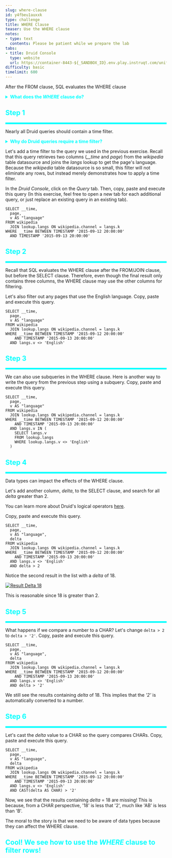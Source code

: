 ```yaml
---
slug: where-clause
id: y4fbeu1auxxk
type: challenge
title: WHERE Clause
teaser: Use the WHERE clause
notes:
- type: text
  contents: Please be patient while we prepare the lab
tabs:
- title: Druid Console
  type: website
  url: https://container-8443-${_SANDBOX_ID}.env.play.instruqt.com/unified-console.html
difficulty: basic
timelimit: 600
---
```

After the FROM clause, SQL evaluates the WHERE clause

<details>
  <summary style="color:cyan"><b>What does the <i>WHERE</i> clause do?</b></summary>
<hr style="background-color:cyan">
The <i>WHERE</i> clause filters rows of the dataset by comparing columns values.
Read more <a href="https://druid.apache.org/docs/latest/querying/sql.html#where" target="_blank">here</a>.
<hr style="background-color:cyan">
</details>


<h2 style="color:cyan">Step 1</h2><hr style="color:cyan;background-color:cyan;height:5px">

Nearly all Druid queries should contain a time filter.

<details>
  <summary style="color:cyan"><b>Why do Druid queries require a time filter?</b></summary>
<hr style="background-color:cyan">
Druid stores data within segments based on time intervals.
By specifying a time filter, Druid is able to quickly narrow down which segments to consider for the query.
Without a time filter, Druid would need to scan all segments associated with the table datasource, which would consume a lot of time and resources for large production tables.
Read more <a href="https://druid.apache.org/docs/latest/design/segments.html" target="_blank">here</a>.
<hr style="background-color:cyan">
</details>

Let's add a time filter to the query we used in the previous exercise.
Recall that this query retrieves two columns (<i>__time</i> and _page_) from the _wikipedia_ table datasource and joins the _langs_ lookup to get the page's language.
Because the _wikipedia_ table datasource is so small, this filter will not eliminate any rows, but instead merely demonstrates how to apply a time filter.

In the _Druid Console_, click on the _Query_ tab.
Then, copy, paste and execute this query
(In this exercise, feel free to open a new tab for each additional query, or just replace an existing query in an existing tab).

```
SELECT __time,
  page,
  v AS "language"
FROM wikipedia
  JOIN lookup.langs ON wikipedia.channel = langs.k
WHERE __time BETWEEN TIMESTAMP '2015-09-12 20:00:00'
  AND TIMESTAMP '2015-09-13 20:00:00'
```

<h2 style="color:cyan">Step 2</h2><hr style="color:cyan;background-color:cyan;height:5px">

Recall that SQL evaluates the WHERE clause after the FROM/JOIN clause, but before the SELECT clause.
Therefore, even though the final result only contains three columns, the WHERE clause may use the other columns for filtering.

Let's also filter out any pages that use the English language.
Copy, paste and execute this query.

```
SELECT __time,
  page,
  v AS "language"
FROM wikipedia
  JOIN lookup.langs ON wikipedia.channel = langs.k
WHERE __time BETWEEN TIMESTAMP '2015-09-12 20:00:00'
    AND TIMESTAMP '2015-09-13 20:00:00'
  AND langs.v <> 'English'
```

<h2 style="color:cyan">Step 3</h2><hr style="color:cyan;background-color:cyan;height:5px">

We can also use subqueries in the WHERE clause.
Here is another way to write the query from the previous step using a subquery.
Copy, paste and execute this query.

```
SELECT __time,
  page,
  v AS "language"
FROM wikipedia
  JOIN lookup.langs ON wikipedia.channel = langs.k
WHERE __time BETWEEN TIMESTAMP '2015-09-12 20:00:00'
    AND TIMESTAMP '2015-09-13 20:00:00'
  AND langs.v IN (
    SELECT langs.v
    FROM lookup.langs
    WHERE lookup.langs.v <> 'English'
  )
```

<h2 style="color:cyan">Step 4</h2><hr style="color:cyan;background-color:cyan;height:5px">

Data types can impact the effects of the WHERE clause.

Let's add another column, _delta_, to the SELECT clause, and search for all _delta_ greater than 2.

You can learn more about Druid's logical operators <a href="https://druid.apache.org/docs/latest/querying/sql-operators.html#logical-operators" target="_blank">here</a>.

Copy, paste and execute this query.

```
SELECT __time,
  page,
  v AS "language",
  delta
FROM wikipedia
  JOIN lookup.langs ON wikipedia.channel = langs.k
WHERE __time BETWEEN TIMESTAMP '2015-09-12 20:00:00'
    AND TIMESTAMP '2015-09-13 20:00:00'
  AND langs.v <> 'English'
  AND delta > 2
```

Notice the second result in the list with a _delta_ of 18.

<a href="#img-4">
  <img alt="Result Delta 18" src="../assets/ResultDelta18.png" />
</a>
<a href="#" class="lightbox" id="img-4">
  <img alt="Result Delta 18" src="../assets/ResultDelta18.png" />
</a>

This is reasonable since 18 is greater than 2.

<h2 style="color:cyan">Step 5</h2><hr style="color:cyan;background-color:cyan;height:5px">

What happens if we compare a number to a CHAR?
Let's change `delta > 2` to `delta > '2'`.
Copy, paste and execute this query.

```
SELECT __time,
  page,
  v AS "language",
  delta
FROM wikipedia
  JOIN lookup.langs ON wikipedia.channel = langs.k
WHERE __time BETWEEN TIMESTAMP '2015-09-12 20:00:00'
    AND TIMESTAMP '2015-09-13 20:00:00'
  AND langs.v <> 'English'
  AND delta > '2'
```

We still see the results containing _delta_ of 18.
This implies that the _'2'_ is automatically converted to a number.

<h2 style="color:cyan">Step 6</h2><hr style="color:cyan;background-color:cyan;height:5px">

Let's cast the _delta_ value to a CHAR so the query compares CHARs.
Copy, paste and execute this query.

```
SELECT __time,
  page,
  v AS "language",
  delta
FROM wikipedia
  JOIN lookup.langs ON wikipedia.channel = langs.k
WHERE __time BETWEEN TIMESTAMP '2015-09-12 20:00:00'
    AND TIMESTAMP '2015-09-13 20:00:00'
  AND langs.v <> 'English'
  AND CAST(delta AS CHAR) > '2'
```

Now, we see that the results containing _delta_ = 18 are missing!
This is because, from a CHAR perspective, '18' is less that '2', much like 'AB' is less than 'B'.

The moral to the story is that we need to be aware of data types because they can affect the WHERE clause.


<h2 style="color:cyan">Cool! We see how to use the <i>WHERE</i> clause to filter rows!</h2>


<style type="text/css" rel="stylesheet">
.lightbox { display: none; position: fixed; justify-content: center; align-items: center; z-index: 999; top: 0; left: 0; right: 0; bottom: 0; padding: 1rem; background: rgba(0, 0, 0, 0.8); }
.lightbox:target { display: flex; }
.lightbox img { max-height: 100% }
.thumbnail:hover {
    position:fixed;
    top:-25px;
    left:-35px;
    width:500px;
    height:auto;
    display:block;
    z-index:999;
}
</style>
